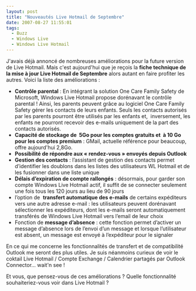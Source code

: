 ```yaml
---
layout: post
title: "Nouveautés Live Hotmail de Septembre"
date: 2007-08-27 11:55:01
tags:
  - Buzz
  - Windows Live
  - Windows Live Hotmail
---
```


J'avais déjà annoncé de nombreuses améliorations pour la future version de Live Hotmail. Mais c'est aujourd'hui que je reçois la **fiche technique de la mise à jour Live Hotmail de Septembre** alors autant en faire profiter les autres. Voici la liste des améliorations&nbsp;:

*   **Contrôle parental** : En intégrant la solution One Care Family Safety de Microsoft, Windows Live Hotmail propose dorénavant le contrôle parental ! Ainsi, les parents peuvent grâce au logiciel One Care Family Safety gérer les contacts de leurs enfants. Seuls les contacts autorisés par les parents pourront être utilisés par les enfants et,  inversement, les enfants ne pourront recevoir des e-mails uniquement de la part des contacts autorisés.
*   **Capacité de stockage de  5Go pour les comptes gratuits et  à 10 Go pour les comptes premium** : GMail, actuelle référence pour beaucoup, offre aujourd'hui 2,8Go.
*   **Possibilité de répondre aux « rendez-vous » envoyés depuis Outlook**
*   **Gestion des contacts** : l’assistant de gestion des contacts permet d’identifier les doublons dans les listes des utilisateurs WL Hotmail et de les fusionner dans une liste unique
*   <span>**Délais d’expiration de compte rallongés** : désormais, pour garder son compte Windows Live Hotmail actif, il suffit de se connecter seulement une fois tous les 120 jours au lieu de 90 jours</span>
*   <span>l’option de  **transfert automatique des e-mails** de certains expéditeurs vers une autre adresse e-mail : les utilisateurs peuvent dorénavant sélectionner les expéditeurs, dont les e-mails seront automatiquement transférés de Windows Live Hotmail vers l’email de leur choix</span>
*   <span>Fonction de **message d’absence** : cette fonction permet d’activer un message d’absence lors de l’envoi d’un message et lorsque l’utilisateur est absent, un message est envoyé à l’expéditeur pour le signaler</span>

<span>En ce qui me concerne les fonctionnalités de transfert et de compatibilité Outlook me seront des plus utiles. Je suis néanmoins curieux de voir le coktail Live Hotmail / Compte Exchange / Calendrier partagés par Outlook Connector… wait'n see&nbsp;!</span>

<span>Et vous, que pensez-vous de ces améliorations&nbsp;? Quelle fonctionnalité souhaiteriez-vous voir dans Live Hotmail&nbsp;?</span>